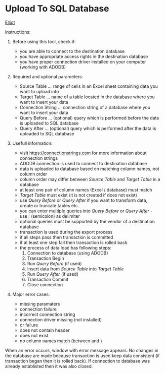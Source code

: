 # Upload To SQL Database

[Elliot](https://github.com/lukasheinz92/elliot/blob/main/README.md#elliot)

Instructions:

1. Before using this tool, check if:
    - you are able to connect to the destination database
    - you have appropriate access rights in the destination database
    - you have proper connection driver installed on your computer (working with ADODB)

2. Required and optional parameters:
    - Source Table ... range of cells in an Excel sheet containing data you want to upload into <Target Table>
    - Target Table ... name of a table located in the database where you want to insert your data
    - Connection String ... connection string of a database where you want to insert your data
    - Query Before ... (optional) query which is performed before the data is uploaded to SQL database
    - Query After ... (optional) query which is performed after the data is uploaded to SQL database

3. Usefull information:
    - visit <https://connectionstrings.com> for more information about connection strings
    - ADODB connection is used to connect to destination database
    - data is uploaded to database based on matching column names, not column order
    - column order may differ between *Source Table* and *Target Table* in a database
    - at least one pair of column names (Excel / database) must match
    - *Target Table* must exist (it is not created if does not exist)
    - use *Query Before* or *Query After* if you want to transform data, create or truncate tables etc.
    - you can enter multiple queries into *Query Before* or *Query After* - use ; (semicolon) as delimiter
    - optional queries must be supported by the vendor of a destination database
    - transaction is used during the export process
    - if all steps pass then transaction is committed
    - if at least one step fail then transaction is rolled back
    - the process of data load has following steps:
      1. Connection to database (using ADODB)
      2. Transaction Begin
      3. Run *Query Before* (if used)
      4. Insert data from *Source Table* into *Target Table*
      5. Run *Query After* (if used)
      6. Transaction Commit
      7. Close connection

4. Major error cases:
    - missing paramaters
    - connection failure
    - incorrect connection string
    - connection driver missing (not installed)
    - <Query Before> or <Query After> failure
    - <Source Table> does not contain header
    - <Target Table> does not exist
    - no column names match (between <Source Table> and <Target Tabe>) 

When an error occurs, window with error message appears. No changes in the database are made because transaction is used keep data consistent (if transaction began then it is rolled back). If connection to database was already establisted then it was also closed.
